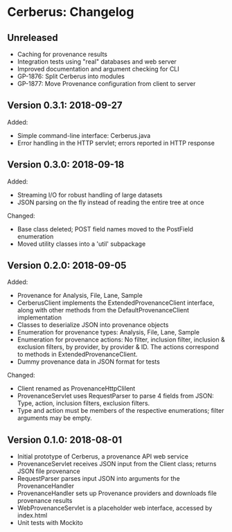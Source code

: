 Cerberus: Changelog
===================

Unreleased
----------

- Caching for provenance results
- Integration tests using "real" databases and web server
- Improved documentation and argument checking for CLI
- GP-1876: Split Cerberus into modules
- GP-1877: Move Provenance configuration from client to server


Version 0.3.1: 2018-09-27
-------------------------

Added:
- Simple command-line interface: Cerberus.java
- Error handling in the HTTP servlet; errors reported in HTTP response


Version 0.3.0: 2018-09-18
-------------------------

Added:
- Streaming I/O for robust handling of large datasets
- JSON parsing on the fly instead of reading the entire tree at once

Changed:
- Base class deleted; POST field names moved to the PostField enumeration
- Moved utility classes into a 'util' subpackage


Version 0.2.0: 2018-09-05
-------------------------

Added:
- Provenance for Analysis, File, Lane, Sample
- CerberusClient implements the ExtendedProvenanceClient interface, along with other methods from the DefaultProvenanceClient implementation
- Classes to deserialize JSON into provenance objects
- Enumeration for provenance types: Analysis, File, Lane, Sample
- Enumeration for provenance actions: No filter, inclusion filter, inclusion & exclusion filters, by provider, by provider & ID. The actions correspond to methods in ExtendedProvenanceClient.
- Dummy provenance data in JSON format for tests

Changed:
- Client renamed as ProvenanceHttpClilent
- ProvenanceServlet uses RequestParser to parse 4 fields from JSON: Type, action, inclusion filters, exclusion filters.
- Type and action must be members of the respective enumerations; filter arguments may be empty.


Version 0.1.0: 2018-08-01
-------------------------

- Initial prototype of Cerberus, a provenance API web service
- ProvenanceServlet receives JSON input from the Client class; returns JSON file provenance
- RequestParser parses input JSON into arguments for the ProvenanceHandler
- ProvenanceHandler sets up Provenance providers and downloads file provenance results
- WebProvenanceServlet is a placeholder web interface, accessed by index.html
- Unit tests with Mockito
